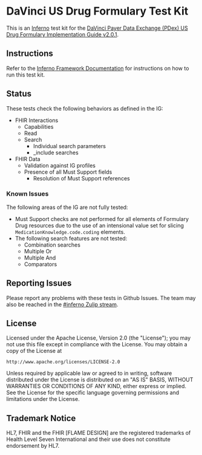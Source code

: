 # DaVinci US Drug Formulary Test Kit

This is an [Inferno](https://inferno-framework.github.io/inferno-core/) test kit
for the [DaVinci Payer Data Exchange (PDex) US Drug Formulary Implementation Guide v2.0.1](http://hl7.org/fhir/us/davinci-drug-formulary/STU2.0.1).

## Instructions

Refer to the [Inferno Framework
Documentation](https://inferno-framework.github.io/inferno-core/getting-started.html#running-an-existing-test-kit)
for instructions on how to run this test kit.

## Status

These tests check the following behaviors as defined in the IG:
- FHIR Interactions
  - Capabilities
  - Read
  - Search
    - Individual search parameters
    - _include searches
- FHIR Data
  - Validation against IG profiles
  - Presence of all Must Support fields
    - Resolution of Must Support references

### Known Issues
The following areas of the IG are not fully tested:
- Must Support checks are not performed for all elements of Formulary Drug
  resources due to the use of an intensional value set for slicing
  `MedicationKnowledge.code.coding` elements.
- The following search features are not tested:
  - Combination searches
  - Multiple Or
  - Multiple And
  - Comparators

## Reporting Issues

Please report any problems with these tests in Github Issues. The team may also
be reached in the [#inferno Zulip
stream](https://chat.fhir.org/#narrow/stream/179309-inferno).

## License

Licensed under the Apache License, Version 2.0 (the "License"); you may not use
this file except in compliance with the License. You may obtain a copy of the
License at
```
http://www.apache.org/licenses/LICENSE-2.0
```
Unless required by applicable law or agreed to in writing, software distributed
under the License is distributed on an "AS IS" BASIS, WITHOUT WARRANTIES OR
CONDITIONS OF ANY KIND, either express or implied. See the License for the
specific language governing permissions and limitations under the License.

## Trademark Notice

HL7, FHIR and the FHIR [FLAME DESIGN] are the registered trademarks of Health
Level Seven International and their use does not constitute endorsement by HL7.
